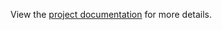 View the [project documentation](https://github.com/ashraf-ul-alam-amit/Maternal_Care/blob/master/1803070.pdf) for more details.
